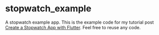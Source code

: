 # stopwatch_example

A stopwatch example app.
This is the example code for my tutorial post [Create a Stopwatch App with Flutter](https://charlee.li/create-a-stopwatch-app-with-flutter/).
Feel free to reuse any code.

